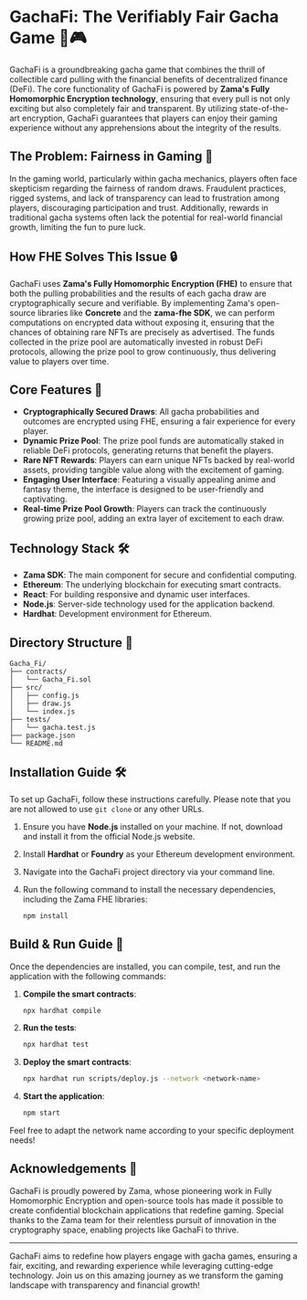 # GachaFi: The Verifiably Fair Gacha Game 🌟🎮

GachaFi is a groundbreaking gacha game that combines the thrill of collectible card pulling with the financial benefits of decentralized finance (DeFi). The core functionality of GachaFi is powered by **Zama's Fully Homomorphic Encryption technology**, ensuring that every pull is not only exciting but also completely fair and transparent. By utilizing state-of-the-art encryption, GachaFi guarantees that players can enjoy their gaming experience without any apprehensions about the integrity of the results.

## The Problem: Fairness in Gaming 🎲

In the gaming world, particularly within gacha mechanics, players often face skepticism regarding the fairness of random draws. Fraudulent practices, rigged systems, and lack of transparency can lead to frustration among players, discouraging participation and trust. Additionally, rewards in traditional gacha systems often lack the potential for real-world financial growth, limiting the fun to pure luck.

## How FHE Solves This Issue 🔒

GachaFi uses **Zama's Fully Homomorphic Encryption (FHE)** to ensure that both the pulling probabilities and the results of each gacha draw are cryptographically secure and verifiable. By implementing Zama's open-source libraries like **Concrete** and the **zama-fhe SDK**, we can perform computations on encrypted data without exposing it, ensuring that the chances of obtaining rare NFTs are precisely as advertised. The funds collected in the prize pool are automatically invested in robust DeFi protocols, allowing the prize pool to grow continuously, thus delivering value to players over time.

## Core Features 🌈

- **Cryptographically Secured Draws**: All gacha probabilities and outcomes are encrypted using FHE, ensuring a fair experience for every player.
- **Dynamic Prize Pool**: The prize pool funds are automatically staked in reliable DeFi protocols, generating returns that benefit the players.
- **Rare NFT Rewards**: Players can earn unique NFTs backed by real-world assets, providing tangible value along with the excitement of gaming.
- **Engaging User Interface**: Featuring a visually appealing anime and fantasy theme, the interface is designed to be user-friendly and captivating.
- **Real-time Prize Pool Growth**: Players can track the continuously growing prize pool, adding an extra layer of excitement to each draw.

## Technology Stack 🛠️

- **Zama SDK**: The main component for secure and confidential computing.
- **Ethereum**: The underlying blockchain for executing smart contracts.
- **React**: For building responsive and dynamic user interfaces.
- **Node.js**: Server-side technology used for the application backend.
- **Hardhat**: Development environment for Ethereum.

## Directory Structure 📂

```
Gacha_Fi/
├── contracts/
│   └── Gacha_Fi.sol
├── src/
│   ├── config.js
│   ├── draw.js
│   └── index.js
├── tests/
│   └── gacha.test.js
├── package.json
└── README.md
```

## Installation Guide 🛠️

To set up GachaFi, follow these instructions carefully. Please note that you are not allowed to use `git clone` or any other URLs.

1. Ensure you have **Node.js** installed on your machine. If not, download and install it from the official Node.js website.
2. Install **Hardhat** or **Foundry** as your Ethereum development environment.
3. Navigate into the GachaFi project directory via your command line.
4. Run the following command to install the necessary dependencies, including the Zama FHE libraries:

   ```bash
   npm install
   ```

## Build & Run Guide 🚀

Once the dependencies are installed, you can compile, test, and run the application with the following commands:

1. **Compile the smart contracts**:

   ```bash
   npx hardhat compile
   ```

2. **Run the tests**:

   ```bash
   npx hardhat test
   ```

3. **Deploy the smart contracts**:

   ```bash
   npx hardhat run scripts/deploy.js --network <network-name>
   ```

4. **Start the application**:

   ```bash
   npm start
   ```

Feel free to adapt the network name according to your specific deployment needs!

## Acknowledgements 🙏

GachaFi is proudly powered by Zama, whose pioneering work in Fully Homomorphic Encryption and open-source tools has made it possible to create confidential blockchain applications that redefine gaming. Special thanks to the Zama team for their relentless pursuit of innovation in the cryptography space, enabling projects like GachaFi to thrive.

---

GachaFi aims to redefine how players engage with gacha games, ensuring a fair, exciting, and rewarding experience while leveraging cutting-edge technology. Join us on this amazing journey as we transform the gaming landscape with transparency and financial growth!
